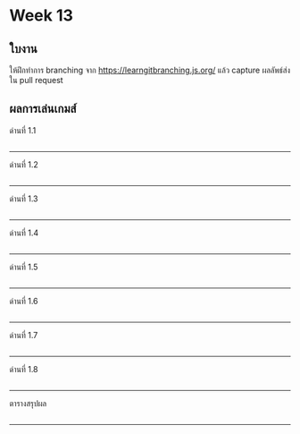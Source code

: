 # Week 13 #

## ใบงาน

ให้ฝึกทำการ branching  จาก  https://learngitbranching.js.org/ แล้ว capture ผลลัพธ์ส่งใน pull request

## ผลการเล่นเกมส์

ด่านที่ 1.1 

<img src="">

---

ด่านที่ 1.2

<img src="">

---

ด่านที่ 1.3

<img src="">

---

ด่านที่ 1.4

<img src="">

---

ด่านที่ 1.5

<img src="">

---

ด่านที่ 1.6

<img src="">

---

ด่านที่ 1.7

<img src="">

---

ด่านที่ 1.8

<img src="">

---

ตารางสรุปผล

<img src="">

---
